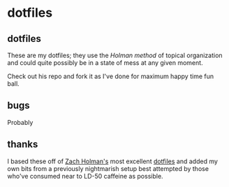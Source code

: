 # dotfiles

## dotfiles

These are my dotfiles; they use the *Holman method* of topical organization
and could quite possibly be in a state of mess at any given moment.

Check out his repo and fork it as I've done for maximum happy time fun ball.

## bugs

Probably

## thanks

I based these off of [Zach Holman's](https://github.com/holman) most excellent
[dotfiles](https://github.com/holman/dotfiles) and added my own bits from a
previously nightmarish setup best attempted by those who've consumed near to
LD-50 caffeine as possible.

